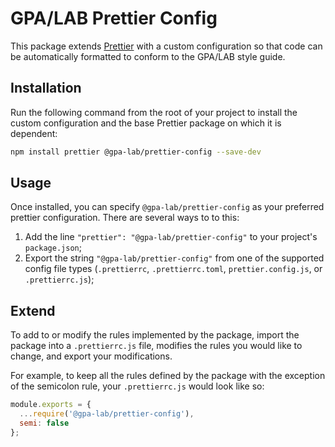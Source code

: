 # GPA/LAB Prettier Config

This package extends [Prettier](https://prettier.io/) with a custom configuration so that code can be automatically formatted to conform to the GPA/LAB style guide.

## Installation

Run the following command from the root of your project to install the custom configuration and the base Prettier package on which it is dependent:

```bash
npm install prettier @gpa-lab/prettier-config --save-dev
```

## Usage

Once installed, you can specify `@gpa-lab/prettier-config` as your preferred prettier configuration. There are several ways to to this:

1. Add the line `"prettier": "@gpa-lab/prettier-config"` to your project's `package.json`;
1. Export the string `"@gpa-lab/prettier-config"` from one of the supported config file types (`.prettierrc`, `.prettierrc.toml`, `prettier.config.js`, or `.prettierrc.js`);

## Extend

To add to or modify the rules implemented by the package, import the package into a `.prettierrc.js` file, modifies the rules you would like to change, and export your modifications.

For example, to keep all the rules defined by the package with the exception of the semicolon rule, your `.prettierrc.js` would look like so:

```js
module.exports = {
  ...require('@gpa-lab/prettier-config'),
  semi: false
};
```
